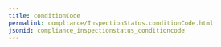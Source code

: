 ```yaml
---
title: conditionCode
permalink: compliance/InspectionStatus.conditionCode.html
jsonid: compliance_inspectionstatus_conditioncode
---
```

